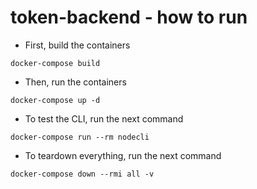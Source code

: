 # token-backend - how to run
 - First, build the containers
 ```
 docker-compose build 
 ```
 - Then, run the containers
 ```
 docker-compose up -d 
 ```
- To test the CLI, run the next command
 ```
 docker-compose run --rm nodecli
 ```
- To teardown everything, run the next command
 ```
 docker-compose down --rmi all -v 
 ```

